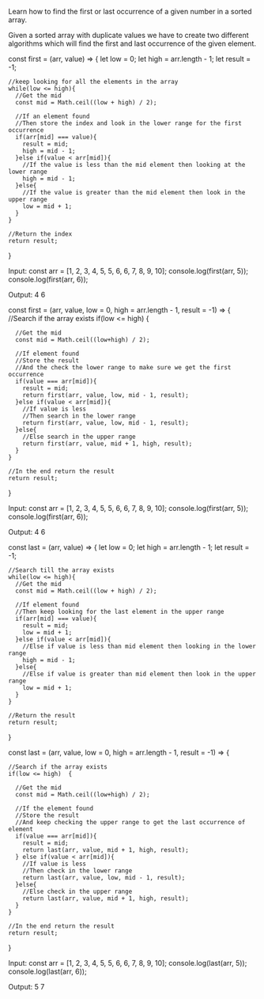 Learn how to find the first or last occurrence of a given number in a sorted array.

Given a sorted array with duplicate values we have to create two different algorithms which will find the first and last occurrence of the given element.


const first = (arr, value) => {
    let low = 0;
    let high = arr.length - 1;
    let result = -1;
    
    //keep looking for all the elements in the array
    while(low <= high){
      //Get the mid
      const mid = Math.ceil((low + high) / 2);
      
      //If an element found
      //Then store the index and look in the lower range for the first occurrence
      if(arr[mid] === value){
        result = mid;
        high = mid - 1;
      }else if(value < arr[mid]){
        //If the value is less than the mid element then looking at the lower range
        high = mid - 1;
      }else{
        //If the value is greater than the mid element then look in the upper range
        low = mid + 1;
      }
    }
    
    //Return the index
    return result;
  }


  Input:
const arr = [1, 2, 3, 4, 5, 5, 6, 6, 7, 8, 9, 10];
console.log(first(arr, 5));
console.log(first(arr, 6));

Output:
4
6


const first = (arr, value, low = 0, high = arr.length - 1, result = -1) => {
    //Search if the array exists
    if(low <= high)  { 
      
      //Get the mid
      const mid = Math.ceil((low+high) / 2);  
      
      //If element found
      //Store the result
      //And the check the lower range to make sure we get the first occurrence
      if(value === arr[mid]){
        result = mid;
        return first(arr, value, low, mid - 1, result);
      }else if(value < arr[mid]){
        //If value is less 
        //Then search in the lower range
        return first(arr, value, low, mid - 1, result);
      }else{
        //Else search in the upper range
        return first(arr, value, mid + 1, high, result);
      }
    } 
    
    //In the end return the result
    return result;
  }

  Input:
const arr = [1, 2, 3, 4, 5, 5, 6, 6, 7, 8, 9, 10];
console.log(first(arr, 5));
console.log(first(arr, 6));

Output:
4
6


const last = (arr, value) => {
    let low = 0;
    let high = arr.length - 1;
    let result = -1;
    
    //Search till the array exists
    while(low <= high){
      //Get the mid
      const mid = Math.ceil((low + high) / 2);
      
      //If element found
      //Then keep looking for the last element in the upper range
      if(arr[mid] === value){
        result = mid;
        low = mid + 1;
      }else if(value < arr[mid]){
        //Else if value is less than mid element then looking in the lower range
        high = mid - 1;
      }else{
        //Else if value is greater than mid element then look in the upper range
        low = mid + 1;
      }
    }
    
    //Return the result
    return result;
  }

  const last = (arr, value, low = 0, high = arr.length - 1, result = -1) => {
  
    //Search if the array exists
    if(low <= high)  { 
      
      //Get the mid
      const mid = Math.ceil((low+high) / 2);  
      
      //If the element found
      //Store the result
      //And keep checking the upper range to get the last occurrence of element
      if(value === arr[mid]){
        result = mid;
        return last(arr, value, mid + 1, high, result);
      } else if(value < arr[mid]){
        //If value is less
        //Then check in the lower range
        return last(arr, value, low, mid - 1, result);
      }else{
        //Else check in the upper range
        return last(arr, value, mid + 1, high, result);
      }
    } 
    
    //In the end return the result
    return result;
  }


  Input:
const arr = [1, 2, 3, 4, 5, 5, 6, 6, 7, 8, 9, 10];
console.log(last(arr, 5));
console.log(last(arr, 6));

Output:
5
7